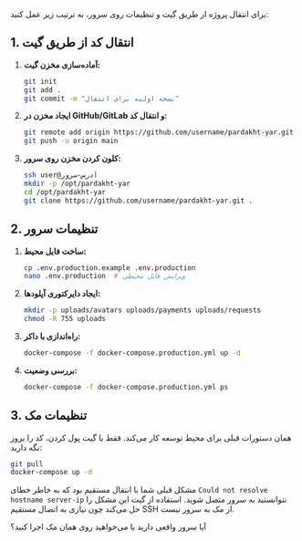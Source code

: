 برای انتقال پروژه از طریق گیت و تنظیمات روی سرور، به ترتیب زیر عمل کنید:

## 1. انتقال کد از طریق گیت

1. **آماده‌سازی مخزن گیت:**
   ```bash
   git init
   git add .
   git commit -m "نسخه اولیه برای انتقال"
   ```

2. **ایجاد مخزن در GitHub/GitLab و انتقال کد:**
   ```bash
   git remote add origin https://github.com/username/pardakht-yar.git
   git push -u origin main
   ```

3. **کلون کردن مخزن روی سرور:**
   ```bash
   ssh user@آدرس-سرور
   mkdir -p /opt/pardakht-yar
   cd /opt/pardakht-yar
   git clone https://github.com/username/pardakht-yar.git .
   ```

## 2. تنظیمات سرور

1. **ساخت فایل محیط:**
   ```bash
   cp .env.production.example .env.production
   nano .env.production  # ویرایش فایل محیطی
   ```

2. **ایجاد دایرکتوری آپلودها:**
   ```bash
   mkdir -p uploads/avatars uploads/payments uploads/requests
   chmod -R 755 uploads
   ```

3. **راه‌اندازی با داکر:**
   ```bash
   docker-compose -f docker-compose.production.yml up -d
   ```

4. **بررسی وضعیت:**
   ```bash
   docker-compose -f docker-compose.production.yml ps
   ```

## 3. تنظیمات مک

همان دستورات قبلی برای محیط توسعه کار می‌کند. فقط با گیت پول کردن، کد را بروز نگه دارید:

```bash
git pull
docker-compose up -d
```

مشکل قبلی شما با انتقال مستقیم بود که به خاطر خطای `Could not resolve hostname server-ip` نتوانستید به سرور متصل شوید. استفاده از گیت این مشکل را حل می‌کند چون نیازی به اتصال مستقیم SSH از مک به سرور نیست.

آیا سرور واقعی دارید یا می‌خواهید روی همان مک اجرا کنید؟
